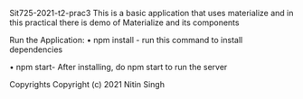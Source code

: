 Sit725-2021-t2-prac3
This is a basic application that uses materialize and in this practical there is demo of Materialize and its components

Run the Application:
• npm install - run this command to install dependencies

• npm start- After installing, do npm start to run the server

Copyrights
Copyright (c) 2021 Nitin Singh